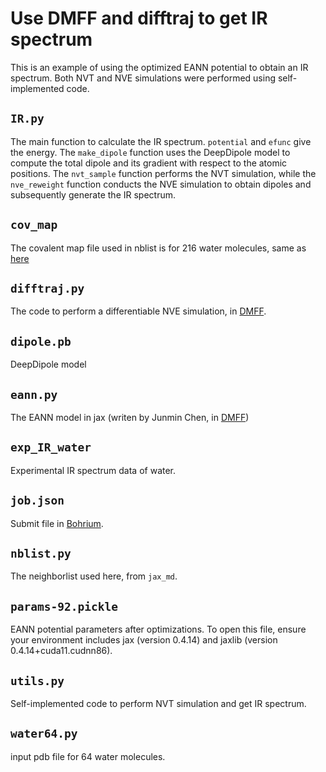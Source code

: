 # Use DMFF and difftraj to get IR spectrum

This is an example of using the optimized EANN potential to obtain an IR spectrum. Both NVT and NVE simulations were performed using self-implemented code.

## `IR.py`

The main function to calculate the IR spectrum. `potential` and `efunc` give the energy. The `make_dipole` function uses the DeepDipole model to compute the total dipole and its gradient with respect to the atomic positions. The `nvt_sample` function performs the NVT simulation, while the `nve_reweight` function conducts the NVE simulation to obtain dipoles and subsequently generate the IR spectrum.

## `cov_map`

The covalent map file used in nblist is for 216 water molecules, same as [here](https://github.com/ice-hanbin/dynamical-fitting/edit/main/val/density/README.md)

## `difftraj.py`

The code to perform a differentiable NVE simulation, in [DMFF](https://github.com/deepmodeling/DMFF/blob/devel/docs/user_guide/4.8DiffTraj.md).

## `dipole.pb`

DeepDipole model

## `eann.py`

The EANN model in jax (writen by Junmin Chen, in [DMFF](https://github.com/deepmodeling/DMFF/blob/master/docs/user_guide/4.4MLForce.md))

## `exp_IR_water`

Experimental IR spectrum data of water.

## `job.json`

Submit file in [Bohrium](https://bohrium.dp.tech/).

## `nblist.py`

The neighborlist used here, from `jax_md`.

## `params-92.pickle`

EANN potential parameters after optimizations. To open this file, ensure your environment includes jax (version 0.4.14) and jaxlib (version 0.4.14+cuda11.cudnn86).

## `utils.py`

Self-implemented code to perform NVT simulation and get IR spectrum.

## `water64.py`

input pdb file for 64 water molecules.
